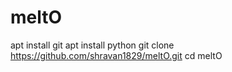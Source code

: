 # meltO
apt install git
apt install python
git clone https://github.com/shravan1829/meltO.git
cd meltO

